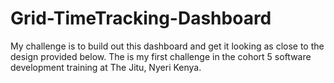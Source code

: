 # Grid-TimeTracking-Dashboard
My challenge is to build out this dashboard and get it looking as close to the design provided below. The is my first challenge in the cohort 5 software development training at The Jitu, Nyeri Kenya.
